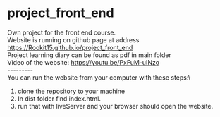 # project_front_end
Own project for the front end course. \
Website is running on github page at address https://Rookit15.github.io/project_front_end \
Project learning diary can be found as pdf in main folder\
Video of the website: https://youtu.be/PxFuM-uINzo  \
---------\
You can run the website from your computer with these steps:\
1. clone the repository to your machine
2. In dist folder find index.html.
3. run that with liveServer and your browser should open the website.
